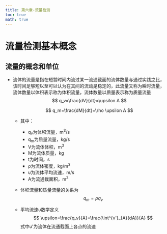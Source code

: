 ```yaml
---
title: 第六章-流量检测
toc: true
math: true
---
```


# 流量检测基本概念

## 流量的概念和单位

- 流体的流量是指在短暂时间内流过某一流通截面的流体数量与通过实践之比，该时间足够短以至可以认为在其间的流动是稳定的，此流量又称为瞬时流量，流体数量以体积表示称为体积流量，流体数量以质量表示称为质量流量
  $$
  q_v=\frac{dV}{dt}=\upsilon A
  $$

  $$
  q_m=\frac{dM}{dt}=\rho \upsilon A
  $$

  - 其中：
    - q<sub>v</sub>为体积流量，m<sup>3</sup>/s
    - q<sub>m</sub>为质量流量，kg/s
    - V为流体体积，m<sup>3</sup>
    - M为流体质量，kg
    - t为时间，s
    - ρ为流体密度，kg/m<sup>3</sup>
    - υ为流体平均流速，m/s
    - A为流通截面积，m<sup>2</sup>

  - 体积流量和质量流量的关系为
    $$
    q_m=\rho q_v
    $$

  - 平均流速υ数学定义
    $$
    \upsilon=\frac{q_v}{A}=\frac{\int^{v'}_{A}{dA}}{A}
    $$
    式中υ'为流体在流通截面上各点的流速

    
